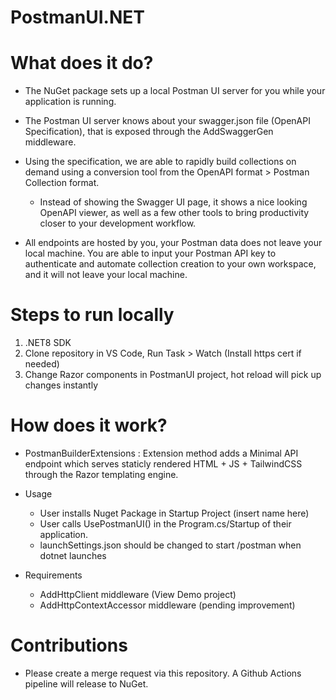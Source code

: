 # PostmanUI.NET

# What does it do?
- The NuGet package sets up a local Postman UI server for you while your application is running.

- The Postman UI server knows about your swagger.json file (OpenAPI Specification), that is exposed through the     AddSwaggerGen middleware.

- Using the specification, we are able to rapidly build collections on demand using a conversion tool from the OpenAPI format > Postman Collection format.
    - Instead of showing the Swagger UI page, it shows a nice looking OpenAPI viewer, as well as a few other tools to bring productivity closer to your development workflow.

- All endpoints are hosted by you, your Postman data does not leave your local machine. You are able to input your Postman API key to authenticate and automate collection creation to your own workspace, and it will not leave your local machine.

# Steps to run locally

1. .NET8 SDK
2. Clone repository in VS Code, Run Task > Watch (Install https cert if needed)
4. Change Razor components in PostmanUI project, hot reload will pick up changes instantly

# How does it work?

- PostmanBuilderExtensions : Extension method adds a Minimal API endpoint which serves staticly rendered HTML + JS + TailwindCSS through the Razor templating engine.

- Usage
    - User installs Nuget Package in Startup Project (insert name here)
    - User calls UsePostmanUI() in the Program.cs/Startup of their application.
    - launchSettings.json should be changed to start /postman when dotnet launches

- Requirements
    - AddHttpClient middleware (View Demo project)
    - AddHttpContextAccessor middleware (pending improvement)

# Contributions
- Please create a merge request via this repository. A Github Actions pipeline will release to NuGet.
